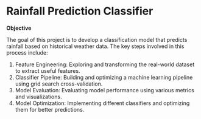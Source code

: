 # Rainfall Prediction Classifier

**Objective**

The goal of this project is to develop a classification model that predicts rainfall based on historical weather data. The key steps involved in this process include:

1. Feature Engineering: Exploring and transforming the real-world dataset to extract useful features.
2. Classifier Pipeline: Building and optimizing a machine learning pipeline using grid search cross-validation.
3. Model Evaluation: Evaluating model performance using various metrics and visualizations.
4. Model Optimization: Implementing different classifiers and optimizing them for better predictions.


